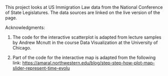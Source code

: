 This project looks at US Immigration Law data from the National Conference of State Legislatures. The data sources are linked on the live version of the page.

Acknowledgments:

1. The code for the interactive scatterplot is adapted from lecture samples by Andrew Mcnutt in the course Data Visualization at the University of Chicago.

2. Part of the code for the interactive map is adapted from the following link: https://amaral.northwestern.edu/blog/step-step-how-plot-map-slider-represent-time-evolu
